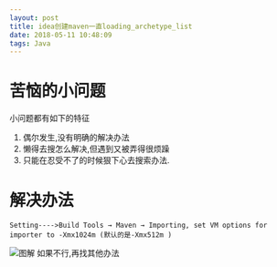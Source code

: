 ```yaml
---
layout: post
title: idea创建maven一直loading_archetype_list
date: 2018-05-11 10:48:09
tags: Java
---
```

# 苦恼的小问题
小问题都有如下的特征
1. 偶尔发生,没有明确的解决办法
2. 懒得去搜怎么解决,但遇到又被弄得很烦躁
3. 只能在忍受不了的时候狠下心去搜索办法.
# 解决办法
```
Setting---->Build Tools → Maven → Importing, set VM options for importer to -Xmx1024m (默认的是-Xmx512m )
```
![图解](http://images2015.cnblogs.com/blog/785703/201602/785703-20160227212621846-1044991160.png)
如果不行,再找其他办法
